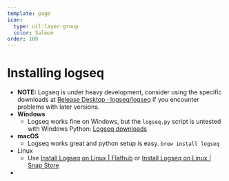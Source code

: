 ```yaml
---
template: page
icon:
  type: uil:layer-group
  color: Salmon
order: 100
---
```


# Installing logseq
- **NOTE:** Logseq is under heavy development, consider using the specific downloads at [Release Desktop · logseq/logseq](https://github.com/logseq/logseq/releases/tag/0.10.9) if you encounter problems with later versions.
- **Windows**
	- Logseq works fine on Windows, but the `logseq.py` script is untested with Windows Python:
	  [Logseq downloads]( https://logseq.com/downloads )
- **macOS**
	- Logseq works great and python setup is easy.
	  `brew install logseq`
- Linux
	- Use [Install Logseq on Linux | Flathub]( https://flathub.org/apps/com.logseq.Logseq ) or [Install Logseq on Linux | Snap Store]( https://snapcraft.io/logseq )
-

<!-- UID: 2024-09-06-uid789 -->